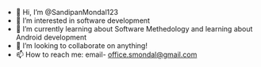 - 👋 Hi, I’m @SandipanMondal123
- 👀 I’m interested in software development
- 🌱 I’m currently learning about Software Methedology and learning about Android development
- 💞️ I’m looking to collaborate on anything!
- 📫 How to reach me: email- office.smondal@gmail.com

<!---
SandipanMondal123/SandipanMondal123 is a ✨ special ✨ repository because its `README.md` (this file) appears on your GitHub profile.
You can click the Preview link to take a look at your changes.
--->
